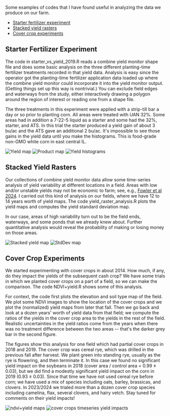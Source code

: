 Some examples of codes that I have found useful in analyzing the data we produce on our farm.
- [Starter fertilizer experiment](#starter-fertilizer-experiment)
- [Stacked yield rasters](#stacked-yield-rasters)
- [Cover crop experiments](#cover-crop-experiments)

## Starter Fertilizer Experiment 
 
The code in starter_vs_yield_2019.R reads a combine yield monitor shape file and does some basic analysis on the three different planting-time fertilizer treatments recorded in that yield data.  Analysis is easy since the operator got the planting-time fertilizer application data loaded up where the combine yield monitor could incorporate it into the yield monitor output.  (Getting things set up this way is nontrivial.)  You can exclude field edges and waterways from the study, either interactively drawing a polygon around the region of interest or reading one from a shape file.

The three treatments in this experiment were applied with a strip-till bar a day or so prior to planting corn.  All areas were treated with UAN 32%.  Some areas had in addition a 7-22-5 liquid as a starter and some had the 32%, starter, and ATS.  In this trial the starter produced a yield gain of about 3 bu/ac and the ATS gave an additional 2 bu/ac.  It's impossible to see those gains in the yield data until you make the histograms.  This is food-grade non-GMO white corn in east central IL. 

![Yield map](starter_vs_yield_2019_a.png)
![Product map](starter_vs_yield_2019_b.png)
![Yield histograms](starter_vs_yield_2019_c.png)

## Stacked Yield Rasters 

Our collections of combine yield monitor data allow some time-series analysis of yield variability at different locations in a field.  Areas with low and/or unstable yields may not be economic to farm; see, e.g., [Fowler et al 2024](https://www.nature.com/articles/s41598-024-51155-y).  I carried out this kind of analysis on our fields, where we have 12 to 14 years worth of yield maps.  The code yield_raster_analysis.R plots the yield maps and computes the yield standard deviation map.

In our case, areas of high variability turn out to be the field ends, waterways, and some ponds that we already knew about.  Further quantitative analysis would reveal the probability of making or losing money on those areas.

![Stacked yield map](Yield_median.png)
![StdDev map](Yield_stdev.png)

## Cover Crop Experiments

We started experimenting with cover crops in about 2014.  How much, if any, do they impact the yields of the subsequent cash crop?  We have some trials in which we planted cover crops on a part of a field, so we can make the comparison.  The code NDVI+yield.R shows some of this analysis.

For context, the code first plots the elevation and soil type map of the field.  We plot some NDVI images to show the location of the cover crops and we plot the (normalized) yield maps from later that fall.  Then we go back and look at a dozen years' worth of yield data from that field; we compute the ratios of the yields in the cover crop area to the yields in the rest of the field.  Realistic uncertainties in the yield ratios come from the years when there was no treatment difference between the two areas -- that's the darker grey bar in the second figure.

The figures show this analysis for one field which had partial cover crops in 2018 and 2019.  The cover crop was cereal rye, which was drilled in the previous fall after harvest.  We plant green into standing rye, usually as the rye is flowering, and then terminate it.  In this case we found no significant yield impact on the soybeans in 2018 (cover area / control area = 0.99 $\pm$ 0.03), but we did find a modestly significant yield impact on the corn in 2019 (0.93 $\pm$ 0.03).  Since that time we have not used cereal rye before corn; we have used a mix of species including oats, barley, brassicas, and clovers.  In 2023/2024 we trialed more than a dozen cover crop species including camelina, flax, several clovers, and hairy vetch.  Stay tuned for comments on their yield impacts!

![ndvi+yield maps](NDVI+yield.png)
![cover crops timeseries yield impacts](cc+yield_timeseries.png)


<!-- comment 
<p align="center">
  <img src="starter_vs_yield_2019_a.png" width="400" height="330">
  <img src="starter_vs_yield_2019_b.png" width="400" height="330">
  <img src="starter_vs_yield_2019_c.png" width="400" height="300">
</p>

consider thumbnail [<img src="image.png" width="250"/>](image.png)
-->
